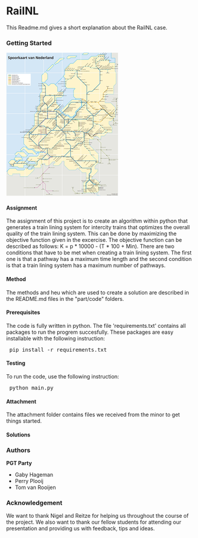 # RailNL
This Readme.md gives a short explanation about the RailNL case.

### Getting Started
![Rail Map](doc/Rail_Map.png)

#### Assignment
The assignment of this project is to create an algorithm within python that generates a train lining system for intercity trains that optimizes the overall quality of the train lining system. This can be done by maximizing the objective function given in the excercise. The objective function can be described as follows: K = p * 10000 - (T * 100 + Min). There are two conditions that have to be met when creating a train lining system. The first one is that a pathway has a maximum time length and the second condition is that a train lining system has a maximum number of pathways.

#### Method
The methods and heu which are used to create a solution are described in the README.md files in the "part/code" folders.

#### Prerequisites
The code is fully written in python. The file 'requirements.txt' contains all packages to run the progrem succesfully. These packages are easy installable with the following instruction:
<pre> pip install -r requirements.txt </pre>

#### Testing
To run the code, use the following instruction:
<pre> python main.py </pre>


#### Attachment
The attachment folder contains files we received from the minor to get things started. 

#### Solutions


### Authors
**PGT Party**

* Gaby Hageman
* Perry Plooij
* Tom van Rooijen

### Acknowledgement
We want to thank Nigel and Reitze for helping us throughout the course of the project. We also want to thank our fellow students for attending our presentation and providing us with feedback, tips and ideas.

